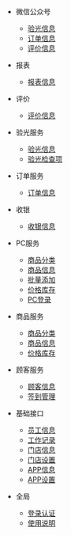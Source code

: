 - 微信公众号
    - [验光信息](/微信/验光信息.md)
    - [订单信息](/微信/订单信息.md)
    - [评价信息](/微信/评价信息.md)

- 报表
    - [报表信息](/报表/报表信息.md)

- 评价
    - [评价信息](/评价/评价信息.md)

- 验光服务
    - [验光信息](/验光服务/验光信息.md)
    - [验光检查项](/验光服务/验光检查项.md)

- 订单服务
    - [订单信息](/订单服务/订单信息.md)

- 收银
    - [收银信息](/收银/收银信息.md)

- PC服务
    - [商品分类](/PC服务/商品分类.md)
    - [商品信息](/PC服务/商品信息.md)
    - [批量添加](/PC服务/批量添加.md)
    - [价格库存](/PC服务/价格库存.md)
    - [PC登录](/PC服务/登录.md)

- 商品服务
    - [商品分类](/商品服务/商品分类.md)
    - [商品信息](/商品服务/商品信息.md)
    - [价格库存](/商品服务/价格库存.md)

- 顾客服务
    - [顾客信息](/顾客服务/顾客信息.md)
    - [签到管理](/顾客服务/签到管理.md)

- 基础接口
    - [员工信息](/基础服务/员工信息.md)
    - [工作记录](/基础服务/工作记录.md)    
    - [门店信息](/基础服务/门店信息.md)
    - [门店设置](/基础服务/门店设置.md)
    - [APP信息](/基础服务/APP信息.md)
    - [APP设置](/基础服务/APP设置.md)

- 全局
    - [登录认证](/全局/登录认证.md)
    - [使用说明](/全局/使用说明.md)